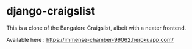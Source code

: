 # django-craigslist
This is a clone of the Bangalore Craigslist, albeit with a neater frontend.

Available here : https://immense-chamber-99062.herokuapp.com/
